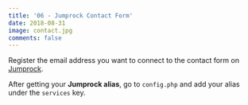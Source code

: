 ```yaml
---
title: '06 - Jumprock Contact Form'
date: 2018-08-31
image: contact.jpg
comments: false
---
```

Register the email address you want to connect to the contact form on [Jumprock](https://jumprock.co).

After getting your **Jumprock alias**, go to `config.php` and add your alias under the `services` key.
